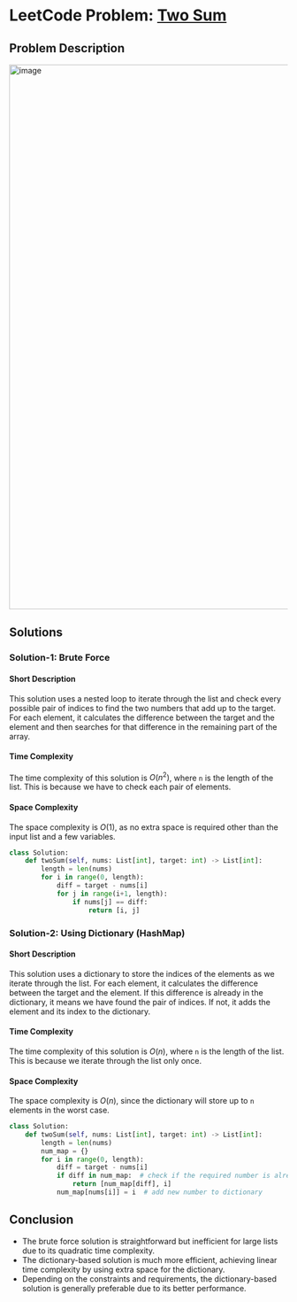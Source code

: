 # LeetCode Problem: [Two Sum](https://leetcode.com/problems/two-sum)

## Problem Description
<img width="984" alt="image" src="https://github.com/user-attachments/assets/aaa04f44-f1cf-42c1-91f3-36b4ce2c4eb8">


## Solutions

### Solution-1: Brute Force
#### Short Description
This solution uses a nested loop to iterate through the list and check every possible pair of indices to find the two numbers that add up to the target. For each element, it calculates the difference between the target and the element and then searches for that difference in the remaining part of the array.

#### Time Complexity
The time complexity of this solution is $O(n^2)$, where `n` is the length of the list. This is because we have to check each pair of elements.

#### Space Complexity
The space complexity is $O(1)$, as no extra space is required other than the input list and a few variables.

```python
class Solution:
    def twoSum(self, nums: List[int], target: int) -> List[int]:
        length = len(nums)
        for i in range(0, length):
            diff = target - nums[i]
            for j in range(i+1, length):
                if nums[j] == diff:
                    return [i, j]
```

### Solution-2: Using Dictionary (HashMap)
#### Short Description
This solution uses a dictionary to store the indices of the elements as we iterate through the list. For each element, it calculates the difference between the target and the element. If this difference is already in the dictionary, it means we have found the pair of indices. If not, it adds the element and its index to the dictionary.

#### Time Complexity
The time complexity of this solution is $O(n)$, where `n` is the length of the list. This is because we iterate through the list only once.

#### Space Complexity
The space complexity is $O(n)$, since the dictionary will store up to `n` elements in the worst case.

```python
class Solution:
    def twoSum(self, nums: List[int], target: int) -> List[int]:
        length = len(nums)
        num_map = {}
        for i in range(0, length):
            diff = target - nums[i]
            if diff in num_map:  # check if the required number is already in the dictionary
                return [num_map[diff], i]
            num_map[nums[i]] = i  # add new number to dictionary
```

## Conclusion
- The brute force solution is straightforward but inefficient for large lists due to its quadratic time complexity.
- The dictionary-based solution is much more efficient, achieving linear time complexity by using extra space for the dictionary.
- Depending on the constraints and requirements, the dictionary-based solution is generally preferable due to its better performance.
